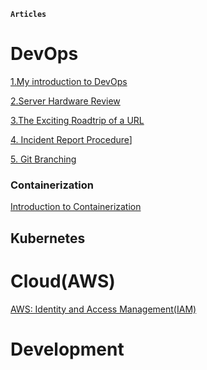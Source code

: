**`Articles`**

# DevOps
[1.My introduction to DevOps](https://alexnduta.netlify.app/posts/intro/)

[2.Server Hardware Review](https://alexnduta.netlify.app/posts/1-hardware-review/)

[3.The Exciting Roadtrip of a URL](https://alexnduta.netlify.app/posts/url-road-trip/)

[4. Incident Report Procedure](https://alexnduta.netlify.app/posts/incident-report-procedure/)]

[5. Git Branching](https://alexnduta.netlify.app/posts/git-branching/)

### Containerization
[Introduction to Containerization](https://alexnduta.netlify.app/posts/containerrisation/)

## Kubernetes


# Cloud(AWS)
[AWS: Identity and Access Management(IAM)](https://alexnduta.netlify.app/posts/aws-securityiam/)


# Development
